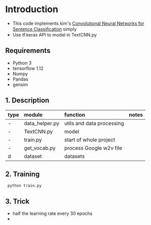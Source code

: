 # Introduction
- This code implements kim's [Convolutional Neural Networks for Sentence Classiﬁcation](https://arxiv.org/abs/1408.5882) 
simply
- Use tf.keras API to model in TextCNN.py
## Requirements
- Python 3
- tensorflow 1.12
- Numpy
- Pandas
- gensim

## 1. Description
|type|module|function|notes|
|---|:---|:---|:---|
|-|data_helper.py|utils and data processing|
|-|TextCNN.py|model|
|-|train.py|start of whole project|
|-|get_vocab.py|process Google w2v file|
|d|dataset|datasets

## 2. Training
` python train.py`

## 3. Trick
- half the learning rate every 30 epochs
- 